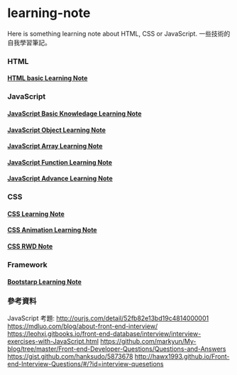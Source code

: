 # learning-note

Here is something learning note about HTML, CSS or JavaScript.
一些技術的自我學習筆記。 

### HTML
#### [HTML basic Learning Note] 

### JavaScript
#### [JavaScript Basic Knowledage Learning Note] 
#### [JavaScript Object Learning Note] 
#### [JavaScript Array Learning Note] 
#### [JavaScript Function Learning Note] 
#### [JavaScript Advance Learning Note] 

### CSS
#### [CSS Learning Note] 
#### [CSS Animation Learning Note]
#### [CSS RWD Note]  

### Framework
#### [Bootstarp Learning Note] 

### 參考資料
JavaScript 考題: http://ourjs.com/detail/52fb82e13bd19c4814000001
https://mdluo.com/blog/about-front-end-interview/
https://leohxj.gitbooks.io/front-end-database/interview/interview-exercises-with-JavaScript.html
https://github.com/markyun/My-blog/tree/master/Front-end-Developer-Questions/Questions-and-Answers
https://gist.github.com/hanksudo/5873678
http://hawx1993.github.io/Front-end-Interview-Questions/#/?id=interview-quesetions


[HTML basic Learning Note]: <https://github.com/sean1093/learning-note/blob/master/html/html-learning-note.md>

[JavaScript Basic Knowledage Learning Note]: <https://github.com/sean1093/learning-note/blob/master/js/javascript-learning-note.md>

[JavaScript Object Learning Note]: <https://github.com/sean1093/learning-note/blob/master/js/javascript-learning-object-note.md>

[JavaScript Array Learning Note]: <https://github.com/sean1093/learning-note/blob/master/js/javascript-array-learning-note.md>

[JavaScript Function Learning Note]: <https://github.com/sean1093/learning-note/blob/master/js/javascript-learning-function-note.md>

[JavaScript Advance Learning Note]: <https://github.com/sean1093/learning-note/blob/master/js/javascript-advance-learning-note.md>

[CSS Learning Note]: <https://github.com/sean1093/learning-note/blob/master/css/css-learning-note.md>

[CSS Animation Learning Note]: <https://github.com/sean1093/learning-note/blob/master/css/css-animation-note.md>

[CSS RWD Note]: <https://github.com/sean1093/learning-note/blob/master/css/css-rwd-note.md>

[Bootstarp Learning Note]: <https://github.com/sean1093/learning-note/blob/master/framework/bootstrap-learning-note.md>